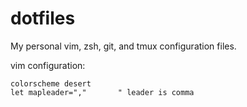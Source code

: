 # dotfiles
My personal vim, zsh, git, and tmux configuration files.

vim configuration:
```
colorscheme desert
let mapleader=","       " leader is comma
```
